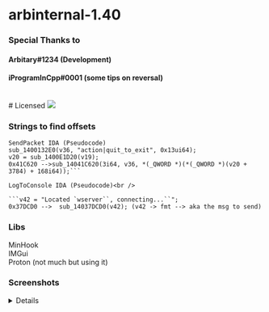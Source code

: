 # arbinternal-1.40

### Special Thanks to
#### Arbitary#1234 (Development)
#### iProgramInCpp#0001 (some tips on reversal)
<br />
# Licensed
<img src="https://camo.githubusercontent.com/400c4e52df43f6a0ab8a89b74b1a78d1a64da56a7848b9110c9d2991bb7c3105/68747470733a2f2f696d672e736869656c64732e696f2f62616467652f4c6963656e73652d47504c76332d626c75652e737667">


### Strings to find offsets
 
 ```
 SendPacket IDA (Pseudocode)
 sub_1400132E0(v36, "action|quit_to_exit", 0x13ui64);
 v20 = sub_1400E1D20(v19);
 0x41C620 -->sub_14041C620(3i64, v36, *(_QWORD *)(*(_QWORD *)(v20 + 3784) + 168i64));```
 
 LogToConsole IDA (Pseudocode)<br />
 
```v42 = "Located `wserver``, connecting...``";
 0x37DCD0 -->  sub_14037DCD0(v42); (v42 -> fmt --> aka the msg to send)
```
### Libs
MinHook<br />
IMGui<br />
Proton (not much but using it)

### Screenshots
<details>
<img src="https://github.com/ArbitaryMann/ArbInternal/blob/main/resources/peery.gif?raw=true">
</details>
